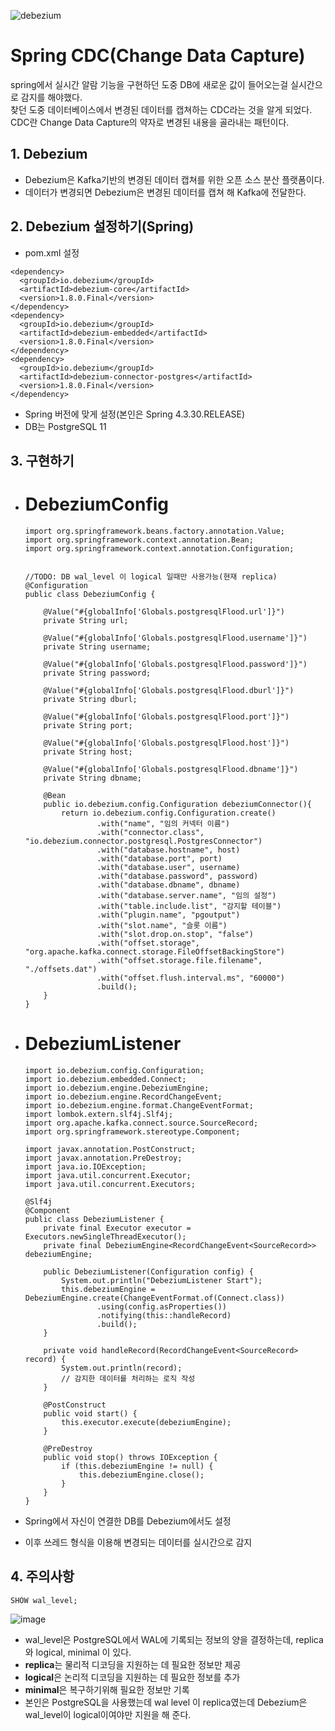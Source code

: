 ![debezium](https://github.com/DuHyeon2/DailyStudy/assets/83499405/8272a82d-9b52-4af3-b912-45d7022c5f38)

# Spring CDC(Change Data Capture)
spring에서 실시간 알람 기능을 구현하던 도중 DB에 새로운 값이 들어오는걸 실시간으로 감지를 해야했다. <br>
찾던 도중 데이터베이스에서 변경된 데이터를 캡쳐하는 CDC라는 것을 알게 되었다. <br>
CDC란 Change Data Capture의 약자로 변경된 내용을 골라내는 패턴이다. <br>


## 1. Debezium
- Debezium은 Kafka기반의 변경된 데이터 캡쳐를 위한 오픈 소스 분산 플랫폼이다.  <br>
- 데이터가 변경되면 Debezium은 변경된 데이터를 캡쳐 해 Kafka에 전달한다. <br>

## 2. Debezium 설정하기(Spring)
- pom.xml 설정
```
<dependency>
  <groupId>io.debezium</groupId>
  <artifactId>debezium-core</artifactId>
  <version>1.8.0.Final</version>
</dependency>
<dependency>
  <groupId>io.debezium</groupId>
  <artifactId>debezium-embedded</artifactId>
  <version>1.8.0.Final</version>
</dependency>
<dependency>
  <groupId>io.debezium</groupId>
  <artifactId>debezium-connector-postgres</artifactId>
  <version>1.8.0.Final</version>
</dependency>
```
- Spring 버전에 맞게 설정(본인은 Spring 4.3.30.RELEASE)
- DB는 PostgreSQL 11

## 3. 구현하기

- # DebeziumConfig
  ```
  import org.springframework.beans.factory.annotation.Value;
  import org.springframework.context.annotation.Bean;
  import org.springframework.context.annotation.Configuration;


  //TODO: DB wal_level 이 logical 일때만 사용가능(현재 replica)
  @Configuration
  public class DebeziumConfig {

      @Value("#{globalInfo['Globals.postgresqlFlood.url']}")
      private String url;

      @Value("#{globalInfo['Globals.postgresqlFlood.username']}")
      private String username;

      @Value("#{globalInfo['Globals.postgresqlFlood.password']}")
      private String password;

      @Value("#{globalInfo['Globals.postgresqlFlood.dburl']}")
      private String dburl;

      @Value("#{globalInfo['Globals.postgresqlFlood.port']}")
      private String port;

      @Value("#{globalInfo['Globals.postgresqlFlood.host']}")
      private String host;

      @Value("#{globalInfo['Globals.postgresqlFlood.dbname']}")
      private String dbname;

      @Bean
      public io.debezium.config.Configuration debeziumConnector(){
          return io.debezium.config.Configuration.create()
                  .with("name", "임의 커넥터 이름")
                  .with("connector.class", "io.debezium.connector.postgresql.PostgresConnector")
                  .with("database.hostname", host)
                  .with("database.port", port)
                  .with("database.user", username)
                  .with("database.password", password)
                  .with("database.dbname", dbname)
                  .with("database.server.name", "임의 설정")
                  .with("table.include.list", "감지할 테이블")
                  .with("plugin.name", "pgoutput")
                  .with("slot.name", "슬롯 이름")
                  .with("slot.drop.on.stop", "false")
                  .with("offset.storage", "org.apache.kafka.connect.storage.FileOffsetBackingStore")
                  .with("offset.storage.file.filename", "./offsets.dat")
                  .with("offset.flush.interval.ms", "60000")
                  .build();
      }
  }
  ```

- # DebeziumListener
  ```
  import io.debezium.config.Configuration;
  import io.debezium.embedded.Connect;
  import io.debezium.engine.DebeziumEngine;
  import io.debezium.engine.RecordChangeEvent;
  import io.debezium.engine.format.ChangeEventFormat;
  import lombok.extern.slf4j.Slf4j;
  import org.apache.kafka.connect.source.SourceRecord;
  import org.springframework.stereotype.Component;

  import javax.annotation.PostConstruct;
  import javax.annotation.PreDestroy;
  import java.io.IOException;
  import java.util.concurrent.Executor;
  import java.util.concurrent.Executors;

  @Slf4j
  @Component
  public class DebeziumListener {
      private final Executor executor = Executors.newSingleThreadExecutor();
      private final DebeziumEngine<RecordChangeEvent<SourceRecord>> debeziumEngine;

      public DebeziumListener(Configuration config) {
          System.out.println("DebeziumListener Start");
          this.debeziumEngine = DebeziumEngine.create(ChangeEventFormat.of(Connect.class))
                  .using(config.asProperties())
                  .notifying(this::handleRecord)
                  .build();
      }

      private void handleRecord(RecordChangeEvent<SourceRecord> record) {
          System.out.println(record);
          // 감지한 데이터를 처리하는 로직 작성
      }

      @PostConstruct
      public void start() {
          this.executor.execute(debeziumEngine);
      }

      @PreDestroy
      public void stop() throws IOException {
          if (this.debeziumEngine != null) {
              this.debeziumEngine.close();
          }
      }
  }
  ```

- Spring에서 자신이 연결한 DB를 Debezium에서도 설정
- 이후 쓰레드 형식을 이용해 변경되는 데이터를 실시간으로 감지

## 4. 주의사항
```
SHOW wal_level;
```
![image](https://github.com/DuHyeon2/DailyStudy/assets/83499405/a7451684-60cc-4886-a8c4-872bbec8b2b5)

- wal_level은 PostgreSQL에서 WAL에 기록되는 정보의 양을 결정하는데, replica와 logical, minimal 이 있다. <br>
- **replica**는 물리적 디코딩을 지원하는 데 필요한 정보만 제공 <br>
- **logical**은 논리적 디코딩을 지원하는 데 필요한 정보를 추가 <br>
- **minimal**은 복구하기위해 필요한 정보만 기록 <br>
- 본인은 PostgreSQL을 사용했는데 wal level 이 replica였는데 Debezium은 wal_level이 logical이여야만 지원을 해 준다. <br>

